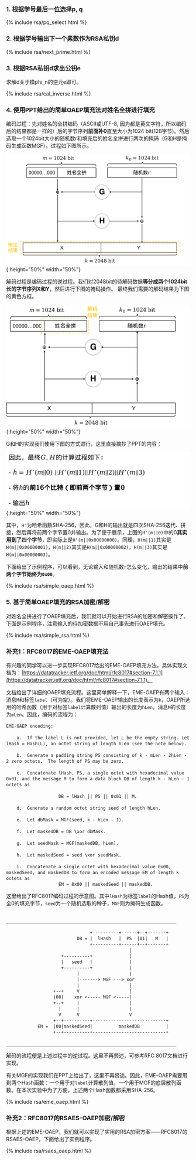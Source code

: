 ### 1. 根据学号最后一位选择p, q

{% include rsa/pq_select.html %}

### 2. 根据学号输出下一个素数作为RSA私钥d

{% include rsa/next_prime.html %}

### 3. 根据RSA私钥d求出公钥e
求解d关于模phi_n的逆元e即可。


{% include rsa/cal_inverse.html %}

### 4. 使用PPT给出的简单OAEP填充法对姓名全拼进行填充

编码过程：先对姓名的全拼编码（ASCII或UTF-8, 因为都是英文字符，所以编码后的结果都是一样的）后的字节序列**前面补0**直至大小为1024 bit(128字节)。然后选取一个1024bit大小的随机数r和填充后的姓名全拼进行两次的掩码（G和H是掩码生成函数MGF）。过程如下图所示。

![简单OAEP填充法编码](/img/simple_oeap_encode.png){:height="50%" width="50%"}

解码过程是编码过程的逆过程。我们对2048bit的待解码数据**等分成两个1024bit长的字节序列X和Y**，然后进行下图的掩码操作。
最终我们需要的解码结果为下图的黄色方框。

![简单OAEP填充法解码](/img/simple_oeap_decode.png){:height="50%" width="50%"}

G和H的实现我们使用下图的方式进行，这里直接摘抄了PPT的内容：

![简单MGF实现](/img/simple_mgf.png){:height="50%" width="50%"}

其中，`H'`为哈希函数SHA-256，因此，G和H的输出就是四次SHA-256迭代、拼接，然后再将前两个字节置0并输出。为了便于展示，上图的`H'(m||0)`中的0**其实用到了四个字节**，即实际上是`H'(m||0x00000000)`。同理，`H(m||1)`其实是`H(m||0x00000001)`，`H(m||2)`其实是`H(m||0x00000002)`，`H(m||3)`其实是`H(m||0x00000003)`。

下面给出了示例程序，可以看到，无论输入和随机数`r`怎么变化，输出的结果中**前两个字节始终为`0x00`**。

{% include rsa/simple_oaep.html %}

### 5. 基于简单OAEP填充的RSA加密/解密

对姓名全拼进行了OAEP填充后，我们就可以开始进行RSA的加密和解密操作了。下面是示例程序，注意输入的待加密数据不用自己事先进行OAEP填充。

{% include rsa/simple_rsa.html %}

### 补充1：RFC8017的EME-OAEP填充法

有兴趣的同学可以进一步实现RFC8017给出的EME-OAEP填充方法，具体实现文档为：[https://datatracker.ietf.org/doc/html/rfc8017#section-7.1.1](https://datatracker.ietf.org/doc/html/rfc8017#section-7.1.1)。

文档给出了详细的OAEP填充流程。这里简单解释一下，EME-OAEP有两个输入：消息`M`和标签`label`（可为空）。我们将EME-OAEP输出的长度表示为`k`，OAEP所选用的哈希函数（用于对标签`label`计算散列值）输出的长度为`hLen`，消息`M`的长度为`mLen`。因此，编码的流程为：

```
EME-OAEP encoding:

    a.  If the label L is not provided, let L be the empty string. Let lHash = Hash(L), an octet string of length hLen (see the note below).

    b.  Generate a padding string PS consisting of k - mLen - 2hLen - 2 zero octets.  The length of PS may be zero.

    c.  Concatenate lHash, PS, a single octet with hexadecimal value 0x01, and the message M to form a data block DB of length k - hLen - 1 octets as

                    DB = lHash || PS || 0x01 || M.

    d.  Generate a random octet string seed of length hLen.

    e.  Let dbMask = MGF(seed, k - hLen - 1).

    f.  Let maskedDB = DB \xor dbMask.

    g.  Let seedMask = MGF(maskedDB, hLen).

    h.  Let maskedSeed = seed \xor seedMask.

    i.  Concatenate a single octet with hexadecimal value 0x00, maskedSeed, and maskedDB to form an encoded message EM of length k octets as
                    EM = 0x00 || maskedSeed || maskedDB.
```

这里给出了RFC8017编码过程的示意图。其中`lHash`为标签`label`的Hash值，`PS`为全0的填充字节，`seed`为一个随机选取的种子，`MGF`则为掩码生成函数。

```
      _________________________________________________________________

                                +----------+------+--+-------+
                           DB = |  lHash   |  PS  |01|   M   |
                                +----------+------+--+-------+
                                               |
                     +----------+              |
                     |   seed   |              |
                     +----------+              |
                           |                   |
                           |-------> MGF ---> xor
                           |                   |
                  +--+     V                   |
                  |00|    xor <----- MGF <-----|
                  +--+     |                   |
                    |      |                   |
                    V      V                   V
                  +--+----------+----------------------------+
            EM =  |00|maskedSeed|          maskedDB          |
                  +--+----------+----------------------------+
      _________________________________________________________________
```

解码的流程便是上述过程中的逆过程。这里不再赘述，可参考RFC 8017文档进行实现。

有关MGF的实现我们在PPT上给出了，这里不再赘述。因此，EME-OAEP需要用到两个Hash函数：一个用于对`label`计算散列值，一个用于MGF的底层散列函数。在本次实验中为了方便，上述两个Hash函数都采用SHA-256。

{% include rsa/eme_oaep.html %}

### 补充2：RFC8017的RSAES-OAEP加密/解密

根据上述的EME-OAEP，我们就可以实现了实用的RSA加密方案——RFC8017的RSAES-OAEP，下面给出了实例程序。

{% include rsa/rsaes_oaep.html %}

